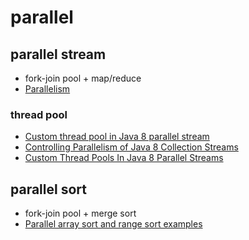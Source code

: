 # parallel

## parallel stream

- fork-join pool + map/reduce
- [Parallelism](https://docs.oracle.com/javase/tutorial/collections/streams/parallelism.html)

### thread pool

- [Custom thread pool in Java 8 parallel stream](https://stackoverflow.com/questions/21163108/custom-thread-pool-in-java-8-parallel-stream)
- [Controlling Parallelism of Java 8 Collection Streams](https://www.codementor.io/@nitinpuri/controlling-parallelism-of-java-8-collection-streams-umex0qbt1)
- [Custom Thread Pools In Java 8 Parallel Streams](https://www.baeldung.com/java-8-parallel-streams-custom-threadpool)

## parallel sort

- fork-join pool + merge sort
- [Parallel array sort and range sort examples](https://javabydeveloper.com/parallel-array-sorting-java-8/)
